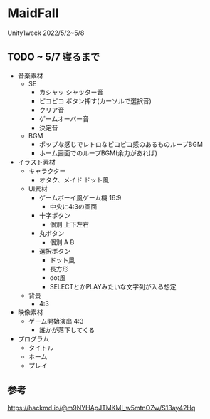 # MaidFall

Unity1week 2022/5/2~5/8

## TODO ~ 5/7 寝るまで

- 音楽素材
  - SE
    - カシャッ シャッター音
    - ピコピコ ボタン押す(カーソルで選択音)
    - クリア音
    - ゲームオーバー音
    - 決定音
  - BGM
    - ポップな感じでレトロなピコピコ感のあるものループBGM
    - ホーム画面でのループBGM(余力があれば)
- イラスト素材
  - キャラクター
    - オタク、メイド ドット風
  - UI素材
    - ゲームボーイ風ゲーム機 16:9
      - 中央に4:3の画面
    - 十字ボタン
      - 個別 上下左右
    - 丸ボタン
      - 個別 A B
    - 選択ボタン
      - ドット風
      - 長方形
      - dot風
      - SELECTとかPLAYみたいな文字列が入る想定
  - 背景
    - 4:3
- 映像素材
  - ゲーム開始演出 4:3
    - 誰かが落下してくる
- プログラム
  - タイトル
  - ホーム
  - プレイ

## 参考
<https://hackmd.io/@m9NYHApJTMKMl_w5mtnOZw/S13ay42Hq>
